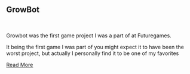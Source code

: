 ## GrowBot
<!-- ![Grow Bot Image](../Images/GrowBotArt.jpg) -->

<div class="project_picture" id="grow_bot_image"></div>
<br>  



Growbot was the first game project I was a part of at Futuregames.

It being the first game I was part of you might expect it to have been the worst project, but actually I personally find it to be one of my favorites

<!-- [Check it out](https://futuregames.itch.io/growbot) -->
<a href="ProjectPages/GrowBot.html" class="redirect_button">Read More</a>